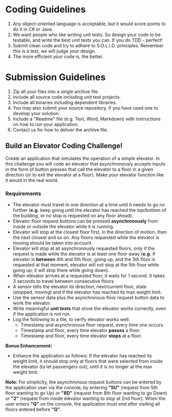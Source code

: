# Coding Guidelines

 1. Any object-oriented language is acceptable, but it would score points to do it in C# or Java.
 2. We want people who like writing unit tests.  So design your code to be testable, and write the best unit tests you can.  If you do TDD - perfect!
 3. Submit clean code and try to adhere to S.O.L.I.D. principles. Remember this is a test, we will judge your design.
 4. The more efficient your code is, the better.

# Submission Guidelines

 1. Zip all your files into a single archive file.
 2. Include all source code including unit test projects.
 3. Include all binaries including dependent libraries.
 4. You may also submit your source repository, if you have used one to develop your solution.
 5. Include a "Readme" file (e.g. Text, Word, Markdown) with instructions on how to run your application.
 6. Contact us for how to deliver the archive file.

## Build an Elevator Coding Challenge!
Create an application that simulates the operation of a simple elevator.
 In this challenge you will code an elevator that asynchronously accepts inputs in the form of button presses that call the elevator to a floor in a given direction (or to exit the elevator at a floor).  Make your elevator function like it would in the real world.

### Requirements
 - The elevator must travel in one direction at a time until it needs to go no further (**e.g.** keep going until the elevator has reached the top/bottom of the building, or no stop is requested on any floor ahead).
 - Elevator floor request buttons can be pressed **asynchronously** from inside or outside the elevator while it is running.
 - Elevator will stop at the closest floor first, in the direction of motion, then the next closest and so on. Any floors requested while the elevator is moving should be taken into account.
 - Elevator will stop at all asynchronously requested floors, only if the request is made while the elevator is at least one floor away (**e.g.** if elevator is **between** 4th and 5th floor, going up, and the 5th floor is requested at that moment, elevator will not stop at the 5th floor while going up; it will stop there while going down).
 - When elevator arrives at a requested floor, it waits for 1 second. It takes 3 seconds to travel between consecutive floors.
 - A sensor tells the elevator its direction, next/current floor, state (stopped, moving) and if the elevator has reached its max weight limit.
 - Use the sensor data plus the asynchronous floor request button data to work the elevator.
 - Write meaningful **unit tests** that show the elevator works correctly, even if the application is not run.
 - Log the following to a file, to verify elevator works well:
	 - Timestamp and asynchronous floor request, every time one occurs.
	 - Timestamp and floor, every time elevator **passes** a floor.
	 - Timestamp and floor, every time elevator **stops** at a floor.

**Bonus Enhancement:**
 - Enhance the application as follows: If the elevator has reached its weight limit, it should stop only at floors that were selected from inside the elevator (to let passengers out), until it is no longer at the max weight limit.

**Note:** For simplicity, the asynchronous request buttons can be entered by the application user via the console, by entering **"5U"** (request from 5th floor wanting to go Up) or **"8D"** (request from 8th floor wanting to go Down) or **"2"** (request from inside elevator wanting to stop at 2nd floor).  When the user enters **"Q"** on the console, the application must end after visiting all floors entered before **"Q"**.

